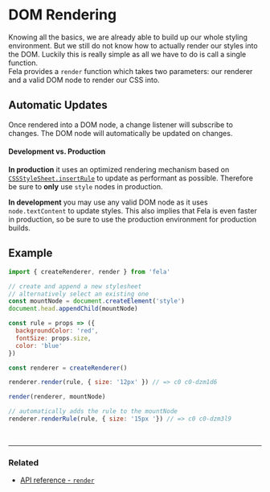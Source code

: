 # DOM Rendering

Knowing all the basics, we are already able to build up our whole styling environment. But we still do not know how to actually render our styles into the DOM. Luckily this is really simple as all we have to do is call a single function.<br>
Fela provides a `render` function which takes two parameters: our renderer and a valid DOM node to render our CSS into.

## Automatic Updates
Once rendered into a DOM node, a change listener will subscribe to changes. The DOM node will automatically be updated on changes.

#### Development vs. Production
**In production** it uses an optimized rendering mechanism based on [`CSSStyleSheet.insertRule`](https://developer.mozilla.org/en-US/docs/Web/API/CSSStyleSheet/insertRule) to update as performant as possible. Therefore be sure to **only** use `style` nodes in production.

**In development** you may use any valid DOM node as it uses `node.textContent` to update styles. This also implies that Fela is even faster in production, so be sure to use the production environment for production builds.

## Example

```javascript
import { createRenderer, render } from 'fela'

// create and append a new stylesheet
// alternatively select an existing one
const mountNode = document.createElement('style')
document.head.appendChild(mountNode)

const rule = props => ({
  backgroundColor: 'red',
  fontSize: props.size,
  color: 'blue'
})

const renderer = createRenderer()

renderer.render(rule, { size: '12px' }) // => c0 c0-dzm1d6

render(renderer, mountNode)

// automatically adds the rule to the mountNode
renderer.renderRule(rule, { size: '15px '}) // => c0 c0-dzm3l9
```

<br>

---

### Related
* [API reference - `render`](../api/render.md)
